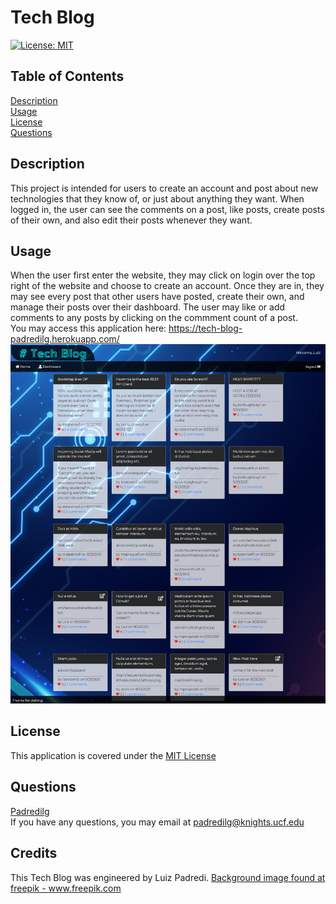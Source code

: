 # Tech Blog
<a href='https://opensource.org/licenses/MIT'>[![License: MIT](https://img.shields.io/badge/License-MIT-yellow.svg)](https://opensource.org/licenses/MIT)</a>
  
## Table of Contents
[Description](#Description)</br>
[Usage](#Usage)</br>[License](#License)</br>[Questions](#Questions)

## Description
This project is intended for users to create an account and post about new technologies that they know of, or just about anything they want. When logged in, the user can see the comments on a post, like posts, create posts of their own, and also edit their posts whenever they want.

## Usage
When the user first enter the website, they may click on login over the top right of the website and choose to create an account. Once they are in, they may see every post that other users have posted, create their own, and manage their posts over their dashboard. The user may like or add comments to any posts by clicking on the commment count of a post.</br>
You may access this application here: https://tech-blog-padredilg.herokuapp.com/</br>
<img alt="screenshot from website" src="./public/assets/images/tech-ss.png"></img>

## License
This application is covered under the <a href='https://opensource.org/licenses/MIT'>MIT License</a>

## Questions
<a href='https://github.com/Padredilg'>Padredilg</a></br>
If you have any questions, you may email at padredilg@knights.ucf.edu

## Credits
This Tech Blog was engineered by Luiz Padredi.
<a href='https://www.freepik.com/vectors/background'>Background image found at freepik - www.freepik.com</a>